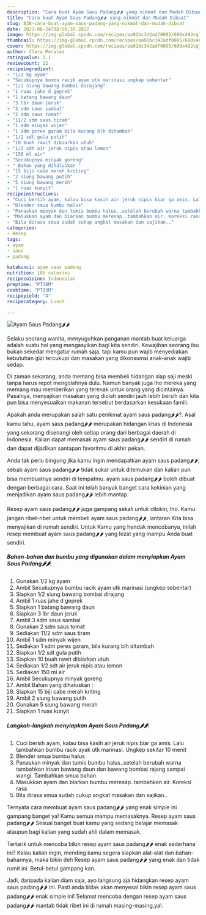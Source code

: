 ```yaml
---
description: "Cara buat Ayam Saus Padang🌶🌶 yang nikmat dan Mudah Dibuat"
title: "Cara buat Ayam Saus Padang🌶🌶 yang nikmat dan Mudah Dibuat"
slug: 838-cara-buat-ayam-saus-padang-yang-nikmat-dan-mudah-dibuat
date: 2021-06-24T08:56:38.282Z
image: https://img-global.cpcdn.com/recipes/aa91bc342adf0095/680x482cq70/ayam-saus-padang🌶🌶-foto-resep-utama.jpg
thumbnail: https://img-global.cpcdn.com/recipes/aa91bc342adf0095/680x482cq70/ayam-saus-padang🌶🌶-foto-resep-utama.jpg
cover: https://img-global.cpcdn.com/recipes/aa91bc342adf0095/680x482cq70/ayam-saus-padang🌶🌶-foto-resep-utama.jpg
author: Clara Morales
ratingvalue: 3.1
reviewcount: 12
recipeingredient:
- "1/2 kg ayam"
- "Secukupnya bumbu racik ayam utk marinasi ungkep sebentar"
- "1/2 siung bawang bombai dirajang"
- "1 ruas jahe d geprek"
- "1 batang bawang daun"
- "3 lbr daun jeruk"
- "3 sdm saus sambal"
- "2 sdm saus tomat"
- "11/2 sdm saus tiram"
- "1 sdm minyak wijen"
- "1 sdm peres garam bila kurang blh ditambah"
- "1/2 sdt gula putih"
- "10 buah rawit dibiarkan utuh"
- "1/2 sdt air jeruk nipis atau lemon"
- "150 ml air"
- "Secukupnya minyak goreng"
- " Bahan yang dihaluskan "
- "15 biji cabe merah kriting"
- "2 siung bawang putih"
- "5 siung bawang merah"
- "1 ruas kunyit"
recipeinstructions:
- "Cuci bersih ayam, kalau bisa kasih air jeruk nipis biar ga amis. Lalu tambahkan bumbu racik ayak utk marinasi. Ungkep sekitar 10 menit"
- "Blender smua bumbu halus"
- "Panaskan minyak dan tumis bumbu halus..setelah berubah warna tambahkan irisan bawang daun dan bawang bombai rajang sampai wangi. Tambahkan smua bahan."
- "Masukkan ayam dan biarkan bumbu meresap..tambahkan air. Koreksi rasa"
- "Bila dirasa smua sudah cukup angkat masakan dan sajikan.."
categories:
- Resep
tags:
- ayam
- saus
- padang

katakunci: ayam saus padang 
nutrition: 186 calories
recipecuisine: Indonesian
preptime: "PT38M"
cooktime: "PT33M"
recipeyield: "4"
recipecategory: Lunch

---
```



![Ayam Saus Padang🌶🌶](https://img-global.cpcdn.com/recipes/aa91bc342adf0095/680x482cq70/ayam-saus-padang🌶🌶-foto-resep-utama.jpg)

Selaku seorang wanita, menyuguhkan panganan mantab buat keluarga adalah suatu hal yang mengasyikan bagi kita sendiri. Kewajiban seorang ibu bukan sekedar mengatur rumah saja, tapi kamu pun wajib menyediakan kebutuhan gizi tercukupi dan masakan yang dikonsumsi anak-anak wajib sedap.

Di zaman  sekarang, anda memang bisa membeli hidangan siap saji meski tanpa harus repot mengolahnya dulu. Namun banyak juga lho mereka yang memang mau memberikan yang terenak untuk orang yang dicintainya. Pasalnya, menyajikan masakan yang diolah sendiri jauh lebih bersih dan kita pun bisa menyesuaikan makanan tersebut berdasarkan kesukaan famili. 



Apakah anda merupakan salah satu penikmat ayam saus padang🌶🌶?. Asal kamu tahu, ayam saus padang🌶🌶 merupakan hidangan khas di Indonesia yang sekarang disenangi oleh setiap orang dari berbagai daerah di Indonesia. Kalian dapat memasak ayam saus padang🌶🌶 sendiri di rumah dan dapat dijadikan santapan favoritmu di akhir pekan.

Anda tak perlu bingung jika kamu ingin mendapatkan ayam saus padang🌶🌶, sebab ayam saus padang🌶🌶 tidak sukar untuk ditemukan dan kalian pun bisa membuatnya sendiri di tempatmu. ayam saus padang🌶🌶 boleh dibuat dengan berbagai cara. Saat ini telah banyak banget cara kekinian yang menjadikan ayam saus padang🌶🌶 lebih mantap.

Resep ayam saus padang🌶🌶 juga gampang sekali untuk dibikin, lho. Kamu jangan ribet-ribet untuk membeli ayam saus padang🌶🌶, lantaran Kita bisa menyajikan di rumah sendiri. Untuk Kamu yang hendak mencobanya, inilah resep membuat ayam saus padang🌶🌶 yang lezat yang mampu Anda buat sendiri.

<!--inarticleads1-->

##### Bahan-bahan dan bumbu yang digunakan dalam menyiapkan Ayam Saus Padang🌶🌶:

1. Gunakan 1/2 kg ayam
1. Ambil Secukupnya bumbu racik ayam utk marinasi (ungkep sebentar)
1. Siapkan 1/2 siung bawang bombai dirajang
1. Ambil 1 ruas jahe d geprek
1. Siapkan 1 batang bawang daun
1. Siapkan 3 lbr daun jeruk
1. Ambil 3 sdm saus sambal
1. Gunakan 2 sdm saus tomat
1. Sediakan 11/2 sdm saus tiram
1. Ambil 1 sdm minyak wijen
1. Sediakan 1 sdm peres garam, bila kurang blh ditambah
1. Siapkan 1/2 sdt gula putih
1. Siapkan 10 buah rawit dibiarkan utuh
1. Sediakan 1/2 sdt air jeruk nipis atau lemon
1. Sediakan 150 ml air
1. Ambil Secukupnya minyak goreng
1. Ambil  Bahan yang dihaluskan :
1. Siapkan 15 biji cabe merah kriting
1. Ambil 2 siung bawang putih
1. Gunakan 5 siung bawang merah
1. Siapkan 1 ruas kunyit




<!--inarticleads2-->

##### Langkah-langkah menyiapkan Ayam Saus Padang🌶🌶:

1. Cuci bersih ayam, kalau bisa kasih air jeruk nipis biar ga amis. Lalu tambahkan bumbu racik ayak utk marinasi. Ungkep sekitar 10 menit
1. Blender smua bumbu halus
1. Panaskan minyak dan tumis bumbu halus..setelah berubah warna tambahkan irisan bawang daun dan bawang bombai rajang sampai wangi. Tambahkan smua bahan.
1. Masukkan ayam dan biarkan bumbu meresap..tambahkan air. Koreksi rasa
1. Bila dirasa smua sudah cukup angkat masakan dan sajikan..




Ternyata cara membuat ayam saus padang🌶🌶 yang enak simple ini gampang banget ya! Kamu semua mampu memasaknya. Resep ayam saus padang🌶🌶 Sesuai banget buat kamu yang sedang belajar memasak ataupun bagi kalian yang sudah ahli dalam memasak.

Tertarik untuk mencoba bikin resep ayam saus padang🌶🌶 enak sederhana ini? Kalau kalian ingin, mending kamu segera siapkan alat-alat dan bahan-bahannya, maka bikin deh Resep ayam saus padang🌶🌶 yang enak dan tidak rumit ini. Betul-betul gampang kan. 

Jadi, daripada kalian diam saja, ayo langsung aja hidangkan resep ayam saus padang🌶🌶 ini. Pasti anda tiidak akan menyesal bikin resep ayam saus padang🌶🌶 enak simple ini! Selamat mencoba dengan resep ayam saus padang🌶🌶 mantab tidak ribet ini di rumah masing-masing,ya!.

